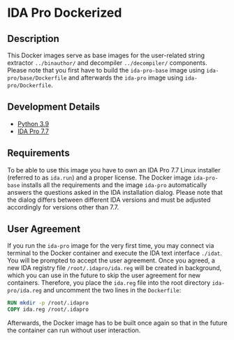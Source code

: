 # IDA Pro Dockerized

## Description
This Docker images serve as base images for the user-related string extractor `../binauthor/` and decompiler `../decompiler/` components.
Please note that you first have to build the `ida-pro-base` image using `ida-pro/base/Dockerfile` and afterwards the `ida-pro` image using `ida-pro/Dockerfile`.

## Development Details
- [Python 3.9](https://peps.python.org/pep-0596/)
- [IDA Pro 7.7](https://www.hex-rays.com/products/ida/news/7_7sp1/)

## Requirements
To be able to use this image you have to own an IDA Pro 7.7 Linux installer (referred to as `ida.run`) and a proper license.
The Docker image `ida-pro-base` installs all the requirements and the image `ida-pro` automatically answers the questions asked in the IDA installation dialog.
Please note that the dialog differs between different IDA versions and must be adjusted accordingly for versions other than 7.7.

## User Agreement
If you run the `ida-pro` image for the very first time, you may connect via terminal to the Docker container and execute the IDA text interface `./idat`.
You will be prompted to accept the user agreement. Once you agreed, a new IDA registry file `/root/.idapro/ida.reg` will be created in background, which you can use in the future to skip the user agreement for new containers.
Therefore, you place the `ida.reg` file into the root directory `ida-pro/ida.reg` and uncomment the two lines in the `Dockerfile`:

```dockerfile
RUN mkdir -p /root/.idapro
COPY ida.reg /root/.idapro
```

Afterwards, the Docker image has to be built once again so that in the future the container can run without user interaction.